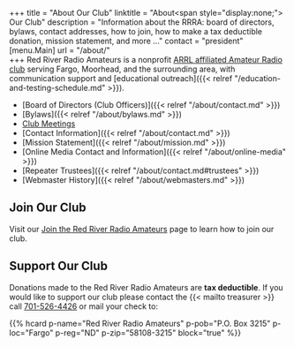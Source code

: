 +++
title = "About Our Club"
linktitle = "About<span style=\"display:none;\"> Our Club</span>"
description = "Information about the RRRA: board of directors, bylaws, contact addresses, how to join, how to make a tax deductible donation, mission statement, and more ..."
contact = "president"
[menu.Main]
url = "/about/"  
+++
Red River Radio Amateurs is a nonprofit
[ARRL affiliated Amateur Radio club](http://www.arrl.org/Groups/view/red-river-radio-amateurs-inc/type:club)
serving Fargo, Moorhead, and the surrounding area, with communication
support and
[educational outreach]({{< relref "/education-and-testing-schedule.md" >}}).

* [Board of Directors \(Club Officers\)]({{< relref "/about/contact.md" >}})
* [Bylaws]({{< relref "/about/bylaws.md" >}})
* [Club Meetings](/dates/business-meetings)
* [Contact Information]({{< relref "/about/contact.md" >}})
* [Mission Statement]({{< relref "/about/mission.md" >}})
* [Online Media Contact and Information]({{< relref "/about/online-media" >}})
* [Repeater Trustees]({{< relref "/about/contact.md#trustees" >}})
* [Webmaster History]({{< relref "/about/webmasters.md" >}})

## Join Our Club

Visit our [Join the Red River Radio Amateurs](/join/) page to learn how to
join our club.

## Support Our Club

Donations made to the Red River Radio Amateurs are **tax deductible**.
If you would like to support our club please contact the
{{< mailto treasurer >}} call [701-526-4426](tel:701-526-4426)<span class="genericon
genericon-phone"></span> or mail your check to:

{{% hcard p-name="Red River Radio Amateurs" p-pob="P.O. Box 3215" p-loc="Fargo" p-reg="ND" p-zip="58108-3215" block="true" %}}
